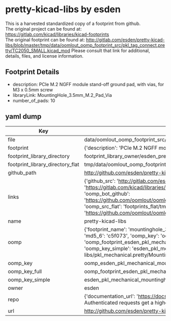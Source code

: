 # pretty-kicad-libs by esden  
This is a harvested standardized copy of a footprint from github.  
The original project can be found at:  
https://gitlab.com/kicad/libraries/kicad-footprints  
The original footprint can be found at:
http://gitlab.com/esden/pretty-kicad-libs/blob/master/tmp/data/oomlout_oomp_footprint_src/pkl_tag_connect.pretty/TC2050_SMALL.kicad_mod
Please consult that link for additional, details, files, and license information.  
## Footprint Details
* description: PCIe M.2 NGFF module stand-off ground pad, with vias, for M3 x 0.5mm screw  
* libraryLink: MountingHole_3.5mm_M.2_Pad_Via  
* number_of_pads: 10  
## yaml dump  
| Key | Value |  
| --- | --- |  
| file | data/oomlout_oomp_footprint_src/pretty-kicad-libs/pkl_mechanical.pretty/MountingHole_3.5mm_M.2_Pad_Via.kicad_mod |  
| footprint | {'description': 'PCIe M.2 NGFF module stand-off ground pad, with vias, for M3 x 0.5mm screw', 'libraryLink': 'MountingHole_3.5mm_M.2_Pad_Via', 'number_of_pads': 10} |  
| footprint_library_directory | footprint_library_owner/esden_pretty-kicad-libs |  
| footprint_library_directory_flat | tmp/data/oomlout_oomp_footprint_src/footprints_flat/esden_pkl_mechanical_mountinghole_3_5mm_m_2_pad_via/working |  
| github_path | http://github.com/esden/pretty-kicad-libs/blob/master/tmp/data/oomlout_oomp_footprint_src/pkl_mechanical.pretty/MountingHole_3.5mm_M.2_Pad_Via.kicad_mod |  
| links | {'github_src': 'http://gitlab.com/esden/pretty-kicad-libs/blob/master/tmp/data/oomlout_oomp_footprint_src/pkl_tag_connect.pretty/TC2050_SMALL.kicad_mod', 'github_src_repo': 'https://gitlab.com/kicad/libraries/kicad-footprints', 'oomp_bot': 'tmp/data/oomlout_oomp_footprint_src/footprints/esden_pkl_mechanical_mountinghole_3_5mm_m_2_pad_via/working', 'oomp_bot_github': 'https://github.com/oomlout/oomlout_oomp_footprint_bot/tree/main/tmp/data/oomlout_oomp_footprint_src/footprints/esden_pkl_mechanical_mountinghole_3_5mm_m_2_pad_via/working', 'oomp_src_flat': 'footprints_flat/tmp/data/oomlout_oomp_footprint_src/footprints_flat/esden_pkl_mechanical_mountinghole_3_5mm_m_2_pad_via/working', 'oomp_src_flat_github': 'https://github.com/oomlout/oomlout_oomp_footprint_src/tree/main/tmp/data/oomlout_oomp_footprint_src/footprints_flat/esden_pkl_mechanical_mountinghole_3_5mm_m_2_pad_via/working'} |  
| name | pretty-kicad-libs |  
| oomp | {'footprint_name': 'mountinghole_3_5mm_m_2_pad_via', 'library_name': 'pkl_mechanical', 'md5': 'c5f073c695c8dd12263695823540b54e', 'md5_10': 'c5f073c695', 'md5_5': 'c5f07', 'md5_6': 'c5f073', 'oomp_key': 'oomp_esden_pkl_mechanical_mountinghole_3_5mm_m_2_pad_via', 'oomp_key_extra': 'oomp_footprint_esden_pkl_mechanical_mountinghole_3_5mm_m_2_pad_via', 'oomp_key_full': 'oomp_footprint_esden_pkl_mechanical_mountinghole_3_5mm_m_2_pad_via_c5f073', 'oomp_key_simple': 'esden_pkl_mechanical_mountinghole_3_5mm_m_2_pad_via', 'original_filename': 'data/oomlout_oomp_footprint_src/pretty-kicad-libs/pkl_mechanical.pretty/MountingHole_3.5mm_M.2_Pad_Via.kicad_mod', 'owner_name': 'esden'} |  
| oomp_key | oomp_esden_pkl_mechanical_mountinghole_3_5mm_m_2_pad_via |  
| oomp_key_full | oomp_footprint_esden_pkl_mechanical_mountinghole_3_5mm_m_2_pad_via |  
| oomp_key_simple | esden_pkl_mechanical_mountinghole_3_5mm_m_2_pad_via |  
| owner | esden |  
| repo | {'documentation_url': 'https://docs.github.com/rest/overview/resources-in-the-rest-api#rate-limiting', 'message': "API rate limit exceeded for 84.66.142.224. (But here's the good news: Authenticated requests get a higher rate limit. Check out the documentation for more details.)"} |  
| url | http://github.com/esden/pretty-kicad-libs |  

